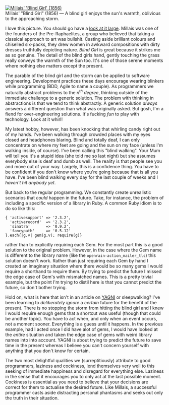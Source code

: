 <!-- title: Myopia -->
<!-- published: 2009-7-15 10:00 -->
<!-- tumblr: 141718757 -->

<div class="figure">
  <a href="http://upload.wikimedia.org/wikipedia/commons/e/e8/Millais-Blind_Girl.jpg" title="Millais' 'Blind Girl' (1856)"><img src="/images/millais-blind-girl.jpg" alt="Millais' 'Blind Girl' (1856)" /></a>
  <div class="caption">Millais' "Blind Girl" (1856) &mdash; A blind girl enjoys the sun's warmth, oblivious to the approaching storm.</div>
</div>


I love this picture. You should go have a [look at it large](http://upload.wikimedia.org/wikipedia/commons/e/e8/Millais-Blind_Girl.jpg). Millais was one of the founders of the Pre-Raphaelites, a group who believed that taking a classical approach to art was bullshit. Casting aside brilliant colours and chiselled six-packs, they drew women in awkward compositions with dirty dresses truthfully depicting nature. *Blind Girl* is great because it strikes me as so genuine. The detail of the blind girls hand, gently touching the grass really conveys the warmth of the Sun too. It's one of those serene moments where nothing else matters except the present.

The parable of the blind girl and the storm can be applied to software engineering. Development practices these days encourage wearing blinkers while programming (BDD, Agile to name a couple). As programmers we naturally abstract problems to the _n<sup>th</sup> degree_, thinking outside of the immediate challenge to a generic solution. The problem with thinking in abstractions is that we tend to think abstractly. A generic solution *always* answers a different question than what was originally asked. But gosh, I'm a fiend for over-engineering solutions. It's fucking *fun* to play with technology. Look at it whirl!

My latest hobby, however, has been knocking that whirling candy right out of my hands. I've been walking through crowded places with my eyes closed and headphones blaring. Blind and totally deaf, I can only concentrate on where my feet are going and the sun on my face (unless I'm walking inside, of course). I've been calling this "blind walking". Your Mum will tell you it's a stupid idea (she told me so last night) but she assumes everybody else is deaf and dumb as well. The reality is that people see you and move out of your way. Largely, this is a confidence thing. You have to be confident if you don't know where you're going because that is all you have. I've been blind walking every day for the last couple of weeks and I _haven't hit anybody yet_.

But back to the regular programming. We constantly create unrealistic scenarios that *could* happen in the future. Take, for instance, the problem of including a specific version of a library in Ruby. A common Ruby idiom is to do so like this:

<pre><code class="ruby">{ 'activesupport' => '2.3.2',
  'activerecord'  => '2.3.2',
  'sinatra'       => '0.9.2',
  'fancypath'     => '0.5.12'
}.each{|g,v| gem(g,v); require(g)}</code></pre>

rather than to explicitly requiring each Gem. For the most part this is a good solution to the original problem. However, in the case where the Gem name is different to the library name (like the `openrain-action_mailer_tls`) this solution doesn't work. Rather than just requiring each Gem by hand I created an imaginary situation where there would be so many gems I would require a shorthand to require them. By trying to predict the future I missed the edge case of Gem's with mismatched names. This is a pretty trivial example, but the point I'm trying to distil here is that you cannot predict the future, so don't bother trying.

Hold on, what is here that isn't in an article on [YAGNI](http://c2.com/xp/YouArentGonnaNeedIt.html) or sleepwalking? I've been learning to _deliberately ignore_ a *certain* future for the benefit of the present. There is no stopping the storm from hitting the blind girl and I knew I would require enough gems that a shortcut was useful (though that could be another topic). You have to act when, and only when an event occurs, not a moment sooner. Everything is a guess until it happens. In the previous example, had I acted once I did have alot of gems, I would have looked at the *entire* situation and taken the edge case of gems with weird library names into into account. YAGNI is about trying to predict the future to save time in the present whereas I believe you can't concern yourself with anything that you don't know for certain.

The two most delightful qualities we (surreptitiously) attribute to good programmers, laziness and cockiness, lend themselves very well to this seeking of immediate happiness and disregard for everything else. Laziness in the sense that it encourages you to only act at the last possible moment. Cockiness is essential as you need to believe that your decisions are correct for them to actualise the desired future. Like Millais, a successful programmer casts aside distracting personal phantasms and seeks out only the truth in their situation.
